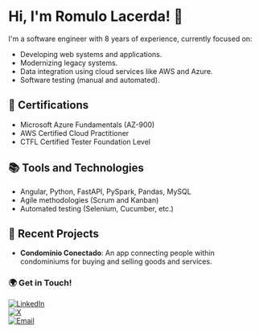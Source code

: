 # Hi, I'm Romulo Lacerda! 👋

I'm a software engineer with 8 years of experience, currently focused on:

- Developing web systems and applications.
- Modernizing legacy systems.
- Data integration using cloud services like AWS and Azure.
- Software testing (manual and automated).

## 🌟 Certifications
- Microsoft Azure Fundamentals (AZ-900)
- AWS Certified Cloud Practitioner
- CTFL Certified Tester Foundation Level

## 📚 Tools and Technologies
- Angular, Python, FastAPI, PySpark, Pandas, MySQL
- Agile methodologies (Scrum and Kanban)
- Automated testing (Selenium, Cucumber, etc.)

## 🚀 Recent Projects
- **Condomínio Conectado**: An app connecting people within condominiums for buying and selling goods and services.

### 🌍 Get in Touch!
[![LinkedIn](https://img.shields.io/badge/LinkedIn-0077B5?style=for-the-badge&logo=linkedin&logoColor=white)](https://linkedin.com/in/your-profile)  
[![X](https://img.shields.io/badge/X-000000?style=for-the-badge&logo=x&logoColor=white)](https://twitter.com/your-twitter-handle)  
[![Email](https://img.shields.io/badge/Gmail-D14836?style=for-the-badge&logo=gmail&logoColor=white)](mailto:your-email@gmail.com)

